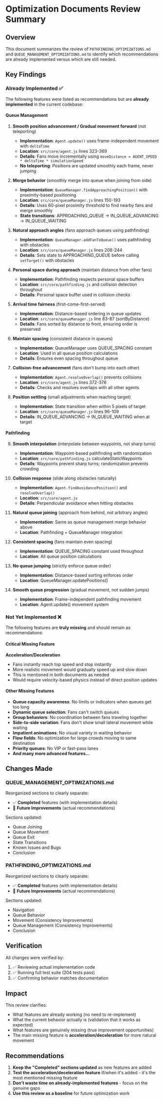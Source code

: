 # Optimization Documents Review Summary

## Overview

This document summarizes the review of `PATHFINDING_OPTIMIZATIONS.md` and `QUEUE_MANAGEMENT_OPTIMIZATIONS.md` to identify which recommendations are already implemented versus which are still needed.

## Key Findings

### Already Implemented ✅

The following features were listed as recommendations but are **already implemented** in the current codebase:

#### Queue Management

1. **Smooth position advancement / Gradual movement forward** (not teleporting)
   - **Implementation**: `Agent.update()` uses frame-independent movement with `deltaTime`
   - **Location**: `src/core/agent.js` lines 323-369
   - **Details**: Fans move incrementally using `moveDistance = AGENT_SPEED * deltaTime * simulationSpeed`
   - **No teleporting**: Positions are updated smoothly each frame, never jumping

2. **Merge behavior** (smoothly merge into queue when joining from side)
   - **Implementation**: `QueueManager.findApproachingPosition()` with proximity-based positioning
   - **Location**: `src/core/queueManager.js` lines 150-193
   - **Details**: Uses 60-pixel proximity threshold to find nearby fans and merge smoothly
   - **State transitions**: APPROACHING_QUEUE → IN_QUEUE_ADVANCING → IN_QUEUE_WAITING

3. **Natural approach angles** (fans approach queues using pathfinding)
   - **Implementation**: `QueueManager.addFanToQueue()` uses pathfinding with obstacles
   - **Location**: `src/core/queueManager.js` lines 208-244
   - **Details**: Sets state to APPROACHING_QUEUE before calling `setTarget()` with obstacles

4. **Personal space during approach** (maintain distance from other fans)
   - **Implementation**: Pathfinding respects personal space buffers
   - **Location**: `src/core/pathfinding.js` and collision detection throughout
   - **Details**: Personal space buffer used in collision checks

5. **Arrival time fairness** (first-come-first-served)
   - **Implementation**: Distance-based ordering in queue updates
   - **Location**: `src/core/queueManager.js` line 83-87 (sortByDistance)
   - **Details**: Fans sorted by distance to front, ensuring order is preserved

6. **Maintain spacing** (consistent distance in queues)
   - **Implementation**: QueueManager uses QUEUE_SPACING constant
   - **Location**: Used in all queue position calculations
   - **Details**: Ensures even spacing throughout queue

7. **Collision-free advancement** (fans don't bump into each other)
   - **Implementation**: `Agent.resolveOverlap()` prevents collisions
   - **Location**: `src/core/agent.js` lines 372-378
   - **Details**: Checks and resolves overlaps with all other agents

8. **Position settling** (small adjustments when reaching target)
   - **Implementation**: State transition when within 5 pixels of target
   - **Location**: `src/core/queueManager.js` lines 96-109
   - **Details**: IN_QUEUE_ADVANCING → IN_QUEUE_WAITING when at target

#### Pathfinding

9. **Smooth interpolation** (interpolate between waypoints, not sharp turns)
   - **Implementation**: Waypoint-based pathfinding with randomization
   - **Location**: `src/core/pathfinding.js` calculateStaticWaypoints
   - **Details**: Waypoints prevent sharp turns; randomization prevents crowding

10. **Collision response** (slide along obstacles naturally)
    - **Implementation**: `Agent.findAvoidancePosition()` and `resolveOverlap()`
    - **Location**: `src/core/agent.js`
    - **Details**: Perpendicular avoidance when hitting obstacles

11. **Natural queue joining** (approach from behind, not arbitrary angles)
    - **Implementation**: Same as queue management merge behavior above
    - **Location**: Pathfinding + QueueManager integration

12. **Consistent spacing** (fans maintain even spacing)
    - **Implementation**: QUEUE_SPACING constant used throughout
    - **Location**: All queue position calculations

13. **No queue jumping** (strictly enforce queue order)
    - **Implementation**: Distance-based sorting enforces order
    - **Location**: QueueManager.updatePositions()

14. **Smooth queue progression** (gradual movement, not sudden jumps)
    - **Implementation**: Frame-independent pathfinding movement
    - **Location**: Agent.update() movement system

### Not Yet Implemented ❌

The following features are **truly missing** and should remain as recommendations:

#### Critical Missing Feature

**Acceleration/Deceleration**
- Fans instantly reach top speed and stop instantly
- More realistic movement would gradually speed up and slow down
- This is mentioned in both documents as needed
- Would require velocity-based physics instead of direct position updates

#### Other Missing Features

- **Queue capacity awareness**: No limits or indicators when queues get too long
- **Dynamic queue selection**: Fans can't switch queues
- **Group behaviors**: No coordination between fans traveling together
- **Side-to-side variation**: Fans don't show small lateral movement while waiting
- **Impatient animations**: No visual variety in waiting behavior
- **Flow fields**: No optimization for large crowds moving to same destination
- **Priority queues**: No VIP or fast-pass lanes
- **And many more advanced features...**

## Changes Made

### QUEUE_MANAGEMENT_OPTIMIZATIONS.md

Reorganized sections to clearly separate:
- ✅ **Completed** features (with implementation details)
- 🔄 **Future Improvements** (actual recommendations)

Sections updated:
- Queue Joining
- Queue Movement
- Queue Exit
- State Transitions
- Known Issues and Bugs
- Conclusion

### PATHFINDING_OPTIMIZATIONS.md

Reorganized sections to clearly separate:
- ✅ **Completed** features (with implementation details)
- 🔄 **Future Improvements** (actual recommendations)

Sections updated:
- Navigation
- Queue Behavior
- Movement (Consistency Improvements)
- Queue Management (Consistency Improvements)
- Conclusion

## Verification

All changes were verified by:
1. ✅ Reviewing actual implementation code
2. ✅ Running full test suite (204 tests pass)
3. ✅ Confirming behavior matches documentation

## Impact

This review clarifies:
- What features are already working (no need to re-implement)
- What the current behavior actually is (validation that it works as expected)
- What features are genuinely missing (true improvement opportunities)
- The main missing feature is **acceleration/deceleration** for more natural movement

## Recommendations

1. **Keep the "Completed" sections updated** as new features are added
2. **Test the acceleration/deceleration feature** if/when it's added - it's the most mentioned missing feature
3. **Don't waste time on already-implemented features** - focus on the genuine gaps
4. **Use this review as a baseline** for future optimization work
